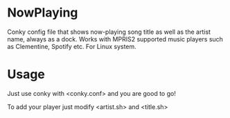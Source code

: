 # NowPlaying
Conky config file that shows now-playing song title as well as the artist name, always as a dock. Works with MPRIS2 supported music players such as Clementine, Spotify etc. For Linux system. 

# Usage 
Just use conky with <conky.conf> and you are good to go!

To add your player just modify <artist.sh> and <title.sh>
